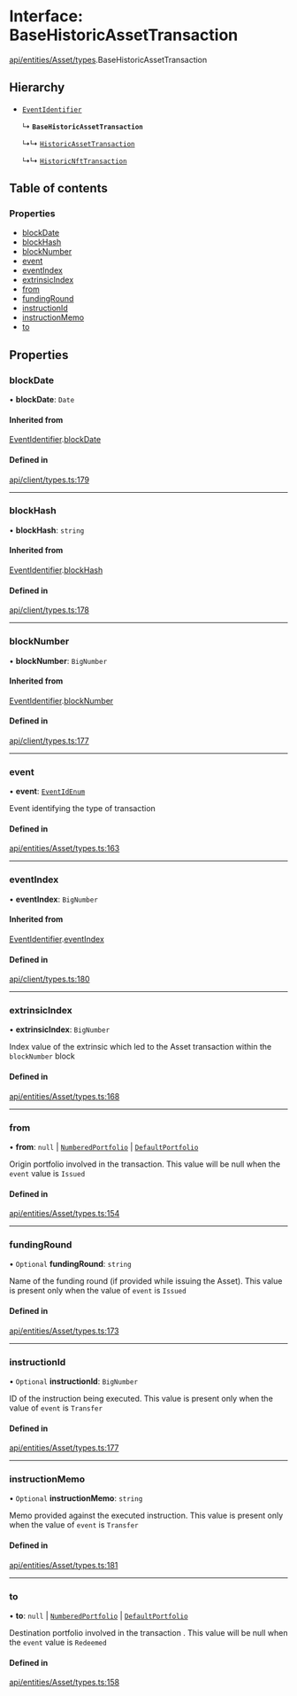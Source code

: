# Interface: BaseHistoricAssetTransaction

[api/entities/Asset/types](../wiki/api.entities.Asset.types).BaseHistoricAssetTransaction

## Hierarchy

- [`EventIdentifier`](../wiki/api.client.types.EventIdentifier)

  ↳ **`BaseHistoricAssetTransaction`**

  ↳↳ [`HistoricAssetTransaction`](../wiki/api.entities.Asset.types.HistoricAssetTransaction)

  ↳↳ [`HistoricNftTransaction`](../wiki/api.entities.Asset.types.HistoricNftTransaction)

## Table of contents

### Properties

- [blockDate](../wiki/api.entities.Asset.types.BaseHistoricAssetTransaction#blockdate)
- [blockHash](../wiki/api.entities.Asset.types.BaseHistoricAssetTransaction#blockhash)
- [blockNumber](../wiki/api.entities.Asset.types.BaseHistoricAssetTransaction#blocknumber)
- [event](../wiki/api.entities.Asset.types.BaseHistoricAssetTransaction#event)
- [eventIndex](../wiki/api.entities.Asset.types.BaseHistoricAssetTransaction#eventindex)
- [extrinsicIndex](../wiki/api.entities.Asset.types.BaseHistoricAssetTransaction#extrinsicindex)
- [from](../wiki/api.entities.Asset.types.BaseHistoricAssetTransaction#from)
- [fundingRound](../wiki/api.entities.Asset.types.BaseHistoricAssetTransaction#fundinground)
- [instructionId](../wiki/api.entities.Asset.types.BaseHistoricAssetTransaction#instructionid)
- [instructionMemo](../wiki/api.entities.Asset.types.BaseHistoricAssetTransaction#instructionmemo)
- [to](../wiki/api.entities.Asset.types.BaseHistoricAssetTransaction#to)

## Properties

### blockDate

• **blockDate**: `Date`

#### Inherited from

[EventIdentifier](../wiki/api.client.types.EventIdentifier).[blockDate](../wiki/api.client.types.EventIdentifier#blockdate)

#### Defined in

[api/client/types.ts:179](https://github.com/PolymeshAssociation/polymesh-sdk/blob/8a9e72221/src/api/client/types.ts#L179)

___

### blockHash

• **blockHash**: `string`

#### Inherited from

[EventIdentifier](../wiki/api.client.types.EventIdentifier).[blockHash](../wiki/api.client.types.EventIdentifier#blockhash)

#### Defined in

[api/client/types.ts:178](https://github.com/PolymeshAssociation/polymesh-sdk/blob/8a9e72221/src/api/client/types.ts#L178)

___

### blockNumber

• **blockNumber**: `BigNumber`

#### Inherited from

[EventIdentifier](../wiki/api.client.types.EventIdentifier).[blockNumber](../wiki/api.client.types.EventIdentifier#blocknumber)

#### Defined in

[api/client/types.ts:177](https://github.com/PolymeshAssociation/polymesh-sdk/blob/8a9e72221/src/api/client/types.ts#L177)

___

### event

• **event**: [`EventIdEnum`](../wiki/types.EventIdEnum)

Event identifying the type of transaction

#### Defined in

[api/entities/Asset/types.ts:163](https://github.com/PolymeshAssociation/polymesh-sdk/blob/8a9e72221/src/api/entities/Asset/types.ts#L163)

___

### eventIndex

• **eventIndex**: `BigNumber`

#### Inherited from

[EventIdentifier](../wiki/api.client.types.EventIdentifier).[eventIndex](../wiki/api.client.types.EventIdentifier#eventindex)

#### Defined in

[api/client/types.ts:180](https://github.com/PolymeshAssociation/polymesh-sdk/blob/8a9e72221/src/api/client/types.ts#L180)

___

### extrinsicIndex

• **extrinsicIndex**: `BigNumber`

Index value of the extrinsic which led to the Asset transaction within the `blockNumber` block

#### Defined in

[api/entities/Asset/types.ts:168](https://github.com/PolymeshAssociation/polymesh-sdk/blob/8a9e72221/src/api/entities/Asset/types.ts#L168)

___

### from

• **from**: ``null`` \| [`NumberedPortfolio`](../wiki/api.entities.NumberedPortfolio.NumberedPortfolio) \| [`DefaultPortfolio`](../wiki/api.entities.DefaultPortfolio.DefaultPortfolio)

Origin portfolio involved in the transaction. This value will be null when the `event` value is `Issued`

#### Defined in

[api/entities/Asset/types.ts:154](https://github.com/PolymeshAssociation/polymesh-sdk/blob/8a9e72221/src/api/entities/Asset/types.ts#L154)

___

### fundingRound

• `Optional` **fundingRound**: `string`

Name of the funding round (if provided while issuing the Asset). This value is present only when the value of `event` is `Issued`

#### Defined in

[api/entities/Asset/types.ts:173](https://github.com/PolymeshAssociation/polymesh-sdk/blob/8a9e72221/src/api/entities/Asset/types.ts#L173)

___

### instructionId

• `Optional` **instructionId**: `BigNumber`

ID of the instruction being executed. This value is present only when the value of `event` is `Transfer`

#### Defined in

[api/entities/Asset/types.ts:177](https://github.com/PolymeshAssociation/polymesh-sdk/blob/8a9e72221/src/api/entities/Asset/types.ts#L177)

___

### instructionMemo

• `Optional` **instructionMemo**: `string`

Memo provided against the executed instruction. This value is present only when the value of `event` is `Transfer`

#### Defined in

[api/entities/Asset/types.ts:181](https://github.com/PolymeshAssociation/polymesh-sdk/blob/8a9e72221/src/api/entities/Asset/types.ts#L181)

___

### to

• **to**: ``null`` \| [`NumberedPortfolio`](../wiki/api.entities.NumberedPortfolio.NumberedPortfolio) \| [`DefaultPortfolio`](../wiki/api.entities.DefaultPortfolio.DefaultPortfolio)

Destination portfolio involved in the transaction . This value will be null when the `event` value is `Redeemed`

#### Defined in

[api/entities/Asset/types.ts:158](https://github.com/PolymeshAssociation/polymesh-sdk/blob/8a9e72221/src/api/entities/Asset/types.ts#L158)
